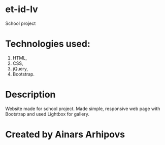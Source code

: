 # et-id-lv
School project


# Technologies used:
1. HTML,
2. CSS,
3. jQuery,
4. Bootstrap.


# Description

Website made for school project. Made simple, responsive web page with Bootstrap and used Lightbox for gallery. 

# Created by Ainars Arhipovs
